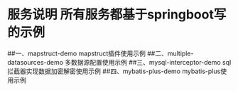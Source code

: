 # 服务说明 所有服务都基于springboot写的示例
##一、mapstruct-demo  mapstruct插件使用示例
##二、multiple-datasources-demo  多数据源配置使用示例
##三、mysql-interceptor-demo  sql拦截器实现数据加密解密使用示例
##四、mybatis-plus-demo  mybatis-plus使用示例


